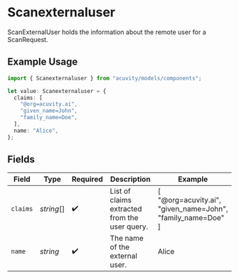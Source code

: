 # Scanexternaluser

ScanExternalUser holds the information about the remote user for a ScanRequest.

## Example Usage

```typescript
import { Scanexternaluser } from "acuvity/models/components";

let value: Scanexternaluser = {
  claims: [
    "@org=acuvity.ai",
    "given_name=John",
    "family_name=Doe",
  ],
  name: "Alice",
};
```

## Fields

| Field                                                       | Type                                                        | Required                                                    | Description                                                 | Example                                                     |
| ----------------------------------------------------------- | ----------------------------------------------------------- | ----------------------------------------------------------- | ----------------------------------------------------------- | ----------------------------------------------------------- |
| `claims`                                                    | *string*[]                                                  | :heavy_check_mark:                                          | List of claims extracted from the user query.               | [<br/>"@org=acuvity.ai",<br/>"given_name=John",<br/>"family_name=Doe"<br/>] |
| `name`                                                      | *string*                                                    | :heavy_check_mark:                                          | The name of the external user.                              | Alice                                                       |